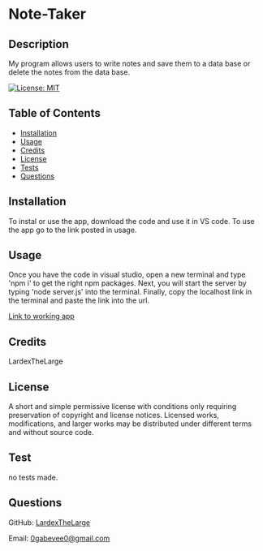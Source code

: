 # Note-Taker

  ## Description

  My program allows users to write notes and save them to a data base or delete the notes from the data base.

  [![License: MIT](https://img.shields.io/badge/License-MIT-yellow.svg)](https://opensource.org/licenses/MIT)

  ## Table of Contents

  - [Installation](#installation)
  - [Usage](#usage)
  - [Credits](#credits)
  - [License](#license)
  - [Tests](#test)
  - [Questions](#questions)

  ## Installation

  To instal or use the app, download the code and use it in VS code. To use the app go to the link posted in usage.

  ## Usage

  Once you have the code in visual studio, open a new terminal and type 'npm i' to get the right npm packages. Next, you will start the server by typing 'node server.js' into the terminal. Finally, copy the localhost link in the terminal and paste the link into the url.
  
  [Link to working app](https://shielded-fortress-29538.herokuapp.com/)

  ## Credits

 LardexTheLarge

  ## License

  A short and simple permissive license with conditions only requiring preservation of copyright and license notices. Licensed works, modifications, and larger works may be distributed under different terms and without source code.
  
  ## Test

  no tests made.

  ## Questions

  GitHub: [LardexTheLarge](https://github.com/LardexTheLarge)

  Email: 0gabevee0@gmail.com


